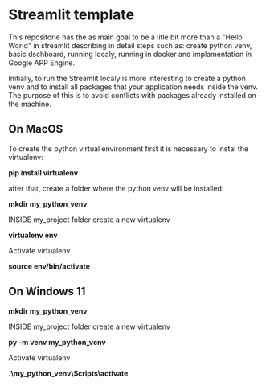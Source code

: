 # Streamlit template

This repositorie has the as main goal to be a litle bit more than a "Hello World" in streamlit describing in detail steps such as: create python venv, basic dschboard, running localy, running in docker and implamentation in Google APP Engine.

Initially, to run the Streamlit localy is more interesting to create a python venv and to install all packages that your application needs inside the venv. The purpose of this is to avoid conflicts with packages already installed on the machine.

## On MacOS

To create the python virtual environment first it is necessary to instal the virtualenv:

**pip install virtualenv**

after that, create a folder where the python venv will be installed:

**mkdir my_python_venv**

INSIDE my_project folder create a new virtualenv

**virtualenv env**

Activate virtualenv

**source env/bin/activate**

## On Windows 11

**mkdir my_python_venv**

INSIDE my_project folder create a new virtualenv

**py -m venv my_python_venv**

Activate virtualenv

**.\my_python_venv\Scripts\activate**





